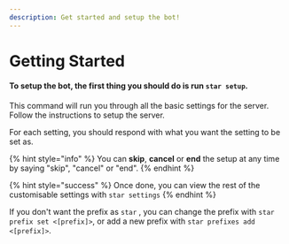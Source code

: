 ```yaml
---
description: Get started and setup the bot!
---
```


# Getting Started

#### To setup the bot, the first thing you should do is run `star setup`.

This command will run you through all the basic settings for the server. Follow the instructions to setup the server.

For each setting, you should respond with what you want the setting to be set as. 

{% hint style="info" %}
You can **skip**, **cancel** or **end** the setup at any time by saying "skip", "cancel" or "end".
{% endhint %}

{% hint style="success" %}
Once done, you can view the rest of the customisable settings with `star settings`
{% endhint %}



If you don't want the prefix as `star` , you can change the prefix with `star prefix set <[prefix]>`, or add a new prefix with `star prefixes add <[prefix]>`.

